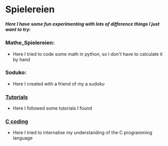 # **Spielereien**
##### Here I have some fun experimenting with lots of difference things I just want to try:
### Mathe_Spielereien:
* Here I tried to code some math in python, so I don't have to calculate it by hand
### Soduko:
* Here I created with a friend of my a sudoku
### [Tutorials](tutorials/description.md)
* Here I followed some tutorials I found
### [C coding](C_coding/Info.md)
* Here I tried to internalise my understanding of the C programming language